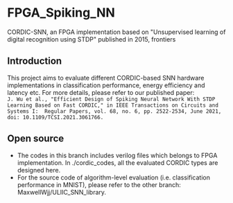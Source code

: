 # FPGA_Spiking_NN
CORDIC-SNN, an FPGA implementation based on "Unsupervised learning of digital recognition using STDP" published in 2015, frontiers

## Introduction
This project aims to evaluate different CORDIC-based SNN hardware implementations in classification performance, energy efficiency and latency etc. For more details, please refer to
our published paper:  
`J. Wu et al., "Efficient Design of Spiking Neural Network With STDP Learning Based on Fast CORDIC," in IEEE Transactions on Circuits and Systems I: 
Regular Papers, vol. 68, no. 6, pp. 2522-2534, June 2021, doi: 10.1109/TCSI.2021.3061766.`

## Open source
- The codes in this branch includes verilog files which belongs to FPGA implementation. In ./cordic_codes, all the evaluated CORDIC types are designed here.
- For the source code of algorithm-level evaluation (i.e. classification performance in MNIST), please refer to the other branch: MaxwellWjj/ULIIC_SNN_library.
  
